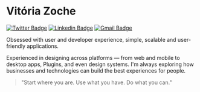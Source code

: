 # Vitória Zoche

[![Twitter Badge](https://img.shields.io/badge/-@vitoriazzp-5E2555?style=flat-square&labelColor=5E2555&link=https://x.com/vitoriazzp)](https://x.com/vitoriazzp) 
[![Linkedin Badge](https://img.shields.io/badge/-vitoriazzp-5E2555?style=flat-square&link=https://www.linkedin.com/in/vitoriazzp/)](https://www.linkedin.com/in/vitoriazzp/) 
[![Gmail Badge](https://img.shields.io/badge/-viitoriazzp@gmail.com-5E2555?style=flat-square&link=mailto:viitoriazzp@gmail.com)](mailto:viitoriazzp@gmail.com)


Obsessed with user and developer experience, simple, scalable and user-friendly applications.

Experienced in designing across platforms — from web and mobile to desktop apps, Plugins, and even design systems. I'm always exploring how businesses and technologies can build the best experiences for people.

> "Start where you are. Use what you have. Do what you can."
